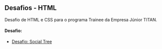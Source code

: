 ## Desafios - HTML
Desafio de HTML e CSS para o programa Trainee da Empresa Júnior TITAN.

#### Desafio:

- [Desafio: Social Tree](https://efficient-sloth-d85.notion.site/Desafio-Social-Tree-a4008e467a3248c4b05c97cf78aea44f#16154bdf80354a62afd3e90bb4e02a5d)

